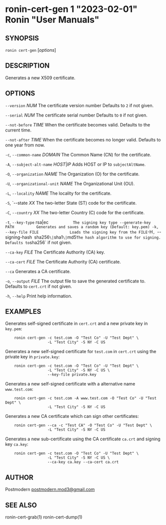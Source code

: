 # ronin-cert-gen 1 "2023-02-01" Ronin "User Manuals"

## SYNOPSIS

`ronin cert-gen` [*options*]

## DESCRIPTION

Generates a new X509 certificate.

## OPTIONS

`--version` *NUM*
  The certificate version number Defaults to `2` if not given.

`--serial` *NUM*
  The certificate serial number Defaults to `0` if not given.

`--not-before` *TIME*
  When the certificate becomes valid. Defaults to the current time.

`--not-after` *TIME*
  When the certificate becomes no longer valid. Defaults to one year from now.

`-c`, `--common-name` *DOMAIN*
  The Common Name (CN) for the certificate.

`-A`, `--subject-alt-name` *HOST*\|*IP*
  Adds HOST or IP to `subjectAltName`.

`-O`, `--organization` *NAME*
  The Organization (O) for the certificate.

`-U`, `--organizational-unit` *NAME*
  The Organizational Unit (OU).

`-L`, `--locality` *NAME*
  The locality for the certificate.

`-S`, `--state *XX*
  The two-letter State (ST) code for the certificate.

`-C`, `--country` *XX*
  The two-letter Country (C) code for the certificate.

`-t`, `--key-type` rsa|ec`            The signing key type
    --generate-key PATH          Generates and saves a random key (Default: key.pem)
-k, --key-file FILE              Loads the signing key from the FILE
`-H`, `--signing-hash` `sha256`\|`sha1`\|`md5`
  The hash algorithm to use for signing. Defaults to `sha256` if not given.

`--ca-key` *FILE*
  The Certificate Authority (CA) key.

`--ca-cert` *FILE*
  The Certificate Authority (CA) certificate.

`--ca`
  Generates a CA certificate.

`-o`, `--output` *FILE*
  The output file to save the generated certificate to. Defaults to `cert.crt`
  if not given.

`-h`, `--help`
  Print help information.

## EXAMPLES

Generates self-signed certificate in `cert.crt` and a new private key in `key.pem`:

        ronin cert-gen -c test.com -O "Test Co" -U "Test Dept" \
                       -L "Test City" -S NY -C US

Generates a new self-signed certificate for `test.com` in `cert.crt` using the private key in
`private.key`:

        ronin cert-gen -c test.com -O "Test Co" -U "Test Dept" \
                       -L "Test City" -S NY -C US \
                       --key-file private.key

Generates a new self-signed certificate with a alternative name `www.test.com`:

        ronin cert-gen -c test.com -A www.test.com -O "Test Co" -U "Test Dept" \
                       -L "Test City" -S NY -C US

Generates a new CA certificate which can sign other certificates:

        ronin cert-gen --ca -c "Test CA" -O "Test Co" -U "Test Dept" \
                       -L "Test City" -S NY -C US

Generates a new sub-certificate using the CA certificate `ca.crt` and signing key `ca.key`:

        ronin cert-gen -c test.com -O "Test Co" -U "Test Dept" \
                       -L "Test City" -S NY -C US \
                       --ca-key ca.key --ca-cert ca.crt

## AUTHOR

Postmodern <postmodern.mod3@gmail.com>

## SEE ALSO

ronin-cert-grab(1) ronin-cert-dump(1)
